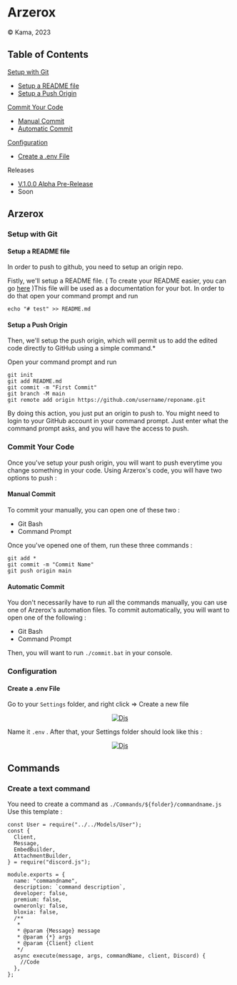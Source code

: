 ﻿# Arzerox

© Kama, 2023

## Table of Contents

[Setup with Git](#setup-with-git)

- [Setup a README file](#setup-a-readme-file)
- [Setup a Push Origin](#setup-a-push-origin)

[Commit Your Code](#commit-your-code)

- [Manual Commit](#manual-commit)
- [Automatic Commit](#automatic-commit)

[Configuration](#configuration)

- [Create a .env File]()

Releases

- [V.1.0.0 Alpha Pre-Release](https://github.com/LordKamaYT/Arzerox/releases/tag/Pre-Release)
- Soon

## Arzerox

### Setup with Git

#### Setup a README file

In order to push to github, you need to setup an origin repo.

Fistly, we'll setup a README file. ( To create your README easier, you can go [here](https://stackedit.io/app#) )This file will be used as a documentation for your bot. In order to do that open your command prompt and run

    echo "# test" >> README.md

#### Setup a Push Origin

Then, we'll setup the push origin, which will permit us to add the edited code directly to GitHub using a simple command.\*

Open your command prompt and run

    git init
    git add README.md
    git commit -m "First Commit"
    git branch -M main
    git remote add origin https://github.com/username/reponame.git

By doing this action, you just put an origin to push to.
You might need to login to your GitHub account in your command prompt. Just enter what the command prompt asks, and you will have the access to push.

### Commit Your Code

Once you've setup your push origin, you will want to push everytime you change something in your code. Using Arzerox's code, you will have two options to push :

#### Manual Commit

To commit your manually, you can open one of these two :

- Git Bash
- Command Prompt

Once you've opened one of them, run these three commands :

    git add *
    git commit -m "Commit Name"
    git push origin main

#### Automatic Commit

You don't necessarily have to run all the commands manually, you can use one of Arzerox's automation files. To commit automatically, you will want to open one of the following :

- Git Bash
- Command Prompt

Then, you will want to run `./commit.bat` in your console.

### Configuration

#### Create a .env File

Go to your `Settings` folder, and right click => Create a new file

<p align="center">
  <a href="https://bit.ly/arzerox_bot" target="blank"><img src="https://media.discordapp.net/attachments/1063751938371502100/1063752093413941268/image.png" alt="Djs" /></a>
</p>

Name it `.env` . After that, your Settings folder should look like this :

<p align="center">
  <a href="https://bit.ly/arzerox_bot" target="blank"><img src="https://media.discordapp.net/attachments/1063751938371502100/1063752849835687956/image.png" alt="Djs" /></a>
</p>

## Commands

### Create a text command

You need to create a command as `./Commands/${folder}/commandname.js`
Use this template :

```
const User = require("../../Models/User");
const {
  Client,
  Message,
  EmbedBuilder,
  AttachmentBuilder,
} = require("discord.js");

module.exports = {
  name: "commandname",
  description: `command description`,
  developer: false,
  premium: false,
  owneronly: false,
  bloxia: false,
  /**
   *
   * @param {Message} message
   * @param {*} args
   * @param {Client} client
   */
  async execute(message, args, commandName, client, Discord) {
    //Code
  },
};
```
